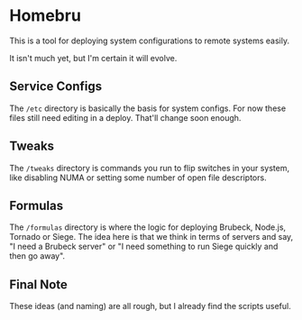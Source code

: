 # Homebru

This is a tool for deploying system configurations to remote systems
easily.

It isn't much yet, but I'm certain it will evolve.

## Service Configs

The `/etc` directory is basically the basis for system configs. For now these files still need editing in a deploy. That'll change soon enough.

## Tweaks

The `/tweaks` directory is commands you run to flip switches in your system, like disabling NUMA or setting some number of open file descriptors.

## Formulas

The `/formulas` directory is where the logic for deploying Brubeck, Node.js, Tornado or Siege. The idea here is that we think in terms of servers and say, "I need a Brubeck server" or "I need something to run Siege quickly and then go away". 

## Final Note

These ideas (and naming) are all rough, but I already find the scripts useful.
